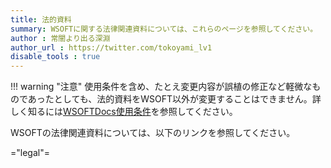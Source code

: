 ```yaml
---
title: 法的資料
summary: WSOFTに関する法律関連資料については、これらのページを参照してください。
author : 常闇より出る深淵
author_url : https://twitter.com/tokoyami_lv1
disable_tools : true
---
```

!!! warning "注意"
    使用条件を含め、たとえ変更内容が誤植の修正など軽微なものであったとしても、法的資料をWSOFT以外が変更することはできません。詳しく知るには[WSOFTDocs使用条件](./docs-termsofuse)を参照してください。

WSOFTの法律関連資料については、以下のリンクを参照してください。

="legal"=